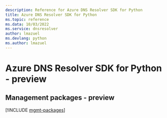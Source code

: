 ```yaml
---
description: Reference for Azure DNS Resolver SDK for Python
title: Azure DNS Resolver SDK for Python
ms.topic: reference
ms.data: 10/03/2022
ms.service: dnsresolver
author: lmazuel
ms.devlang: python
ms.author: lmazuel
---
```

# Azure DNS Resolver SDK for Python - preview

## Management packages - preview
[!INCLUDE [mgmt-packages](dns-resolver-mgmt-index.md)]